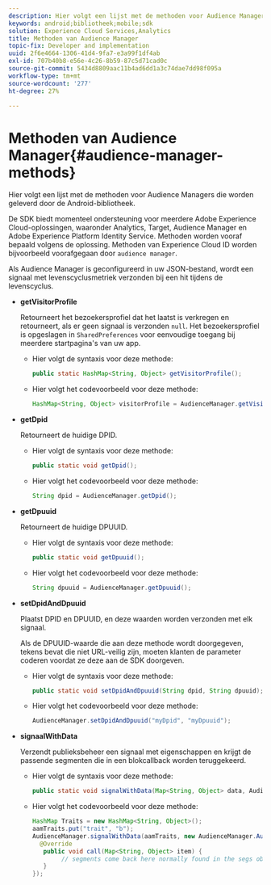 ```yaml
---
description: Hier volgt een lijst met de methoden voor Audience Managers die worden geleverd door de Android-bibliotheek.
keywords: android;bibliotheek;mobile;sdk
solution: Experience Cloud Services,Analytics
title: Methoden van Audience Manager
topic-fix: Developer and implementation
uuid: 2f6e4664-1306-41d4-9fa7-e3a99f1df4ab
exl-id: 707b40b8-e56e-4c26-8b59-87c5d71cad0c
source-git-commit: 5434d8809aac11b4ad6dd1a3c74dae7dd98f095a
workflow-type: tm+mt
source-wordcount: '277'
ht-degree: 27%

---
```


# Methoden van Audience Manager{#audience-manager-methods}

Hier volgt een lijst met de methoden voor Audience Managers die worden geleverd door de Android-bibliotheek.

De SDK biedt momenteel ondersteuning voor meerdere Adobe Experience Cloud-oplossingen, waaronder Analytics, Target, Audience Manager en Adobe Experience Platform Identity Service. Methoden worden vooraf bepaald volgens de oplossing. Methoden van Experience Cloud ID worden bijvoorbeeld voorafgegaan door `audience manager`.

Als Audience Manager is geconfigureerd in uw JSON-bestand, wordt een signaal met levenscyclusmetriek verzonden bij een hit tijdens de levenscyclus.

* **getVisitorProfile**

   Retourneert het bezoekersprofiel dat het laatst is verkregen en retourneert, als er geen signaal is verzonden `null`. Het bezoekersprofiel is opgeslagen in `SharedPreferences` voor eenvoudige toegang bij meerdere startpagina&#39;s van uw app.

   * Hier volgt de syntaxis voor deze methode:

      ```java
      public static HashMap<String, Object> getVisitorProfile(); 
      ```

   * Hier volgt het codevoorbeeld voor deze methode:

      ```java
      HashMap<String, Object> visitorProfile = AudienceManager.getVisitorProfile(); 
      ```

* **getDpid**

   Retourneert de huidige DPID.

   * Hier volgt de syntaxis voor deze methode:

      ```java
      public static void getDpid(); 
      ```

   * Hier volgt het codevoorbeeld voor deze methode:

      ```java
      String dpid = AudienceManager.getDpid(); 
      ```

* **getDpuuid**

   Retourneert de huidige DPUUID.

   * Hier volgt de syntaxis voor deze methode:

      ```java
      public static void getDpuuid(); 
      ```

   * Hier volgt het codevoorbeeld voor deze methode:

      ```java
      String dpuuid = AudienceManager.getDpuuid(); 
      ```

* **setDpidAndDpuuid**

   Plaatst DPID en DPUUID, en deze waarden worden verzonden met elk signaal.

   Als de DPUUID-waarde die aan deze methode wordt doorgegeven, tekens bevat die niet URL-veilig zijn, moeten klanten de parameter coderen voordat ze deze aan de SDK doorgeven.

   * Hier volgt de syntaxis voor deze methode:

      ```java
      public static void setDpidAndDpuuid(String dpid, String dpuuid); 
      ```

   * Hier volgt het codevoorbeeld voor deze methode:

      ```java
      AudienceManager.setDpidAndDpuuid("myDpid", "myDpuuid"); 
      ```

* **signaalWithData**

   Verzendt publieksbeheer een signaal met eigenschappen en krijgt de passende segmenten die in een blokcallback worden teruggekeerd.

   * Hier volgt de syntaxis voor deze methode:

      ```java
      public static void signalWithData(Map<String, Object> data, AudienceManagerCallback<Map<String, Object>> callback);
      ```

   * Hier volgt het codevoorbeeld voor deze methode:

      ```java
      HashMap Traits = new HashMap<String, Object>();
      aamTraits.put("trait", "b");
      AudienceManager.signalWithData(aamTraits, new AudienceManager.AudienceManagerCallback<Map<String, Object>> () {
        @Override
         public void call(Map<String, Object> item) { 
              // segments come back here normally found in the segs object of your json 
         }
      });
      ```

